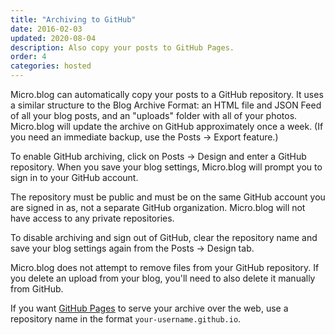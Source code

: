 ```yaml
---
title: "Archiving to GitHub"
date: 2016-02-03
updated: 2020-08-04
description: Also copy your posts to GitHub Pages.
order: 4
categories: hosted
---
```


Micro.blog can automatically copy your posts to a GitHub repository. It uses a similar structure to the Blog Archive Format: an HTML file and JSON Feed of all your blog posts, and an "uploads" folder with all of your photos. Micro.blog will update the archive on GitHub approximately once a week. (If you need an immediate backup, use the Posts → Export feature.)

To enable GitHub archiving, click on Posts → Design and enter a GitHub repository. When you save your blog settings, Micro.blog will prompt you to sign in to your GitHub account.

The repository must be public and must be on the same GitHub account you are signed in as, not a separate GitHub organization. Micro.blog will not have access to any private repositories.

To disable archiving and sign out of GitHub, clear the repository name and save your blog settings again from the Posts → Design tab.

Micro.blog does not attempt to remove files from your GitHub repository. If you delete an upload from your blog, you'll need to also delete it manually from GitHub.

If you want [GitHub Pages](https://pages.github.com/) to serve your archive over the web, use a repository name in the format `your-username.github.io`.
